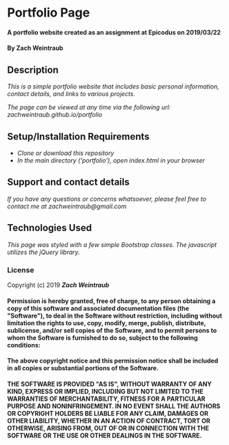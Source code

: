 # Portfolio Page

#### A portfolio website created as an assignment at Epicodus on 2019/03/22

#### By Zach Weintraub

## Description

_This is a simple portfolio website that includes basic personal information, contact details, and links to various projects._

_The page can be viewed at any time via the following url: zachweintraub.github.io/portfolio_

## Setup/Installation Requirements

* _Clone or download this repository_
* _In the main directory ('portfolio'), open index.html in your browser_

## Support and contact details

_If you have any questions or concerns whatsoever, please feel free to contact me at zachweintraub@gmail.com_

## Technologies Used

_This page was styled with a few simple Bootstrap classes. The javascript utilizes the jQuery library._

### License

Copyright (c) 2019 **_Zach Weintraub_**

#### Permission is hereby granted, free of charge, to any person obtaining a copy of this software and associated documentation files (the "Software"), to deal in the Software without restriction, including without limitation the rights to use, copy, modify, merge, publish, distribute, sublicense, and/or sell copies of the Software, and to permit persons to whom the Software is furnished to do so, subject to the following conditions:

#### The above copyright notice and this permission notice shall be included in all copies or substantial portions of the Software.

#### THE SOFTWARE IS PROVIDED "AS IS", WITHOUT WARRANTY OF ANY KIND, EXPRESS OR IMPLIED, INCLUDING BUT NOT LIMITED TO THE WARRANTIES OF MERCHANTABILITY, FITNESS FOR A PARTICULAR PURPOSE AND NONINFRINGEMENT. IN NO EVENT SHALL THE AUTHORS OR COPYRIGHT HOLDERS BE LIABLE FOR ANY CLAIM, DAMAGES OR OTHER LIABILITY, WHETHER IN AN ACTION OF CONTRACT, TORT OR OTHERWISE, ARISING FROM, OUT OF OR IN CONNECTION WITH THE SOFTWARE OR THE USE OR OTHER DEALINGS IN THE SOFTWARE.
